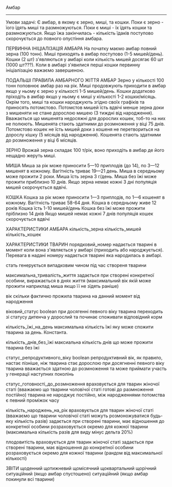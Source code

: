 Амбар
_________________________________________

Умови задачі:
Є амбар, в якому є зерно, миші, та кошки.
Поки є зерно - їого їдять миші та размножуються.
Поки є миші - їх їдять кошки та размножуються.
Якщо їжа закінчилась - кількість їдаків поступово скорочується до повного опустіння амбара. 

ПЕРВИННА ІНІЦІАЛІЗАЦІЯ АМБАРА
На початку маємо амбар повний зерна (100 тонн).
Миші приходять в амбар поступово (1-5 мишей/день).
Кошки (2 шт) з'являються у амбарі коли кількість мишей досягає 60 шт (1000 шт???).
Коли в амбарі з'явилися перші кошки первинну ініціалізацію важаємо завершеною.

ПОДАЛЬШІ ПРАВИЛА АМБАРНОГО ЖІТТЯ
АМБАР
Зерно у кількості 100 тонн поповнює амбар раз на рік.
Миші продовжують приходити в амбар якщо у ньому є зерно у кількості 1-5 мишей/день.
Кошки додатково пріходіть в амбар якщо у ньому є миші у кількості 1-2 кошки/місяць.
Окрім того, миші та кошки народжують згідно своїх графіків та приносять потомстово.
Потомстов мишей їсть вдвічі менше зерна доки з мишеняти не стане дорослою мишею (3 тиждні від народження).
Вважається що мишенята недосяжні для дорослих кошек, тоб-то на них не полюють.
Мишенята стають здатними до розмноження у віці 75 днів.
Потомстово кошек не їсть мишей доки з кошеня не перетвориться на дорослу кішку (5 місяців від народження).
Кошенята стають здатними до розмноження у віці 6 місяців.

ЗЕРНО
Врожай зерна складає 100 т/рік, воно приходіть в амбар де його нещадно жеруть миші.

МИША
Миша за рік може приносити 5—10 приплодів (до 14), по 3—12 мишенят в кожному. Вагітність триває 19—21 день.
Миша в середньому може прожити 2 роки.
Миша їсть зерна 3 г/день.
Миша без їжі може прожити приблизно 10 днів.
Якщо зерна немає кожні 3 дні популяція мишей скорочується вдвічі.

КОШКА
Кошка за рік може приносити 1—3 приплодів, по 1—6 кошенят в кожному. Вагітність триває 58-64 дня.
Кошка в середньому живе 12 років
Кошка їсть 1-10 мишей/день
Кошка без їжі може прожити пріблизно 14 днів
Якщо мишей немає кожні 7 днів популяція кошек скорочується вдвічі

ХАРАКТЕРИСТИКИ АМБАРА
кількість_зерна
кількість_мишей
кількість_кошек

ХАРАКТЕРИСТИКИ ТВАРИН
порядковий_номер
надається тварині в момент коли вона з'являється у амбарі (приходить або народжується). 
Перевага в надані номеру надається тварині яка народилась в амбарі.

стать
генерується випадковим чином під час створеня тварини

максимальна_тривалість_життя
задається при створені конкретної особини, виражається в днях життя (максимальний вік якій може прожити наприклад миша якщо її не зїдять раніше)

вік
скільки фактично прожила тварина на данний момент від народження

віковий_статус
boolean
при досягенні певного віку тварина переходить зі статусу дитенча у дорослий та починає споживати відповідний корм

кількість_їжі_на_день
максимальна кількість їжі яку може спожити тварина за день. Константа.

кількість_днів_без_їжі
максиальна кількість днів що може прожити тварина без їжі

статус_репродуктивного_віку
boolean
репродуктивний вік, як правило, настає пізніше, ніж тварина стає дорослою
при досягненні певного віку тварина вважається здатною до розмноження та може приймати участь у генераціі наступних поколінь

статус_готовності_до_розмноження
враховується для тварин жіночої статі (вважаємо що тварини чоловічої статі готові до размноження постійно)
тварина не народжує постійно, між народженнями потомства є певний проміжок часу

кількість_народжень_на_рік
враховується для тварин жіночої статі (вважаємо що тварини чоловічої статі можуть розмоножуватися будь-яку кількість разів)
задається при створені тварини, має відношення до конкретної особини
розраховується окремо для кожної тварини (максимальна кількість разів для виду мінус дельта 20%)

плодовитість
враховується для тварин жіночої статі
задається при створені тварини, має відношення до конкретної особини
розраховується окремо для кожної тварини (рандом від максимальної кількості)


ЗВІТИ
щоденний
щотижневий
щомісячний
щоквартальний
щорічний
ситуаційний (якщо амбар спустошено)
ситуаційний (якщо амбар покинули всі тварини)
